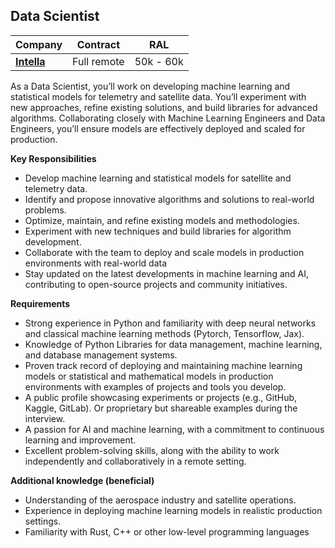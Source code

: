 ## Data Scientist

| Company                   | Contract    | RAL       |
|---------------------------|-------------|-----------|
| [**Intella**](company.md) | Full remote | 50k - 60k | 

As a Data Scientist, you’ll work on developing machine learning and statistical models for telemetry and satellite data.
You’ll experiment with new approaches, refine existing solutions, and build libraries for advanced algorithms.
Collaborating closely with Machine Learning Engineers and Data Engineers, you’ll ensure models are effectively deployed
and scaled for production.

**Key Responsibilities**

- Develop machine learning and statistical models for satellite and telemetry data.
- Identify and propose innovative algorithms and solutions to real-world problems.
- Optimize, maintain, and refine existing models and methodologies.
- Experiment with new techniques and build libraries for algorithm development.
- Collaborate with the team to deploy and scale models in production environments with real-world data
- Stay updated on the latest developments in machine learning and AI, contributing to open-source projects and community
  initiatives.

**Requirements**

- Strong experience in Python and familiarity with deep neural networks and classical machine learning methods (Pytorch,
  Tensorflow, Jax).
- Knowledge of Python Libraries for data management, machine learning, and database management systems.
- Proven track record of deploying and maintaining machine learning models or statistical and mathematical models in
  production environments with examples of projects and tools you develop.
- A public profile showcasing experiments or projects (e.g., GitHub, Kaggle, GitLab). Or proprietary but shareable
  examples during the interview.
- A passion for AI and machine learning, with a commitment to continuous learning and improvement.
- Excellent problem-solving skills, along with the ability to work independently and collaboratively in a remote
  setting.

**Additional knowledge (beneficial)**

- Understanding of the aerospace industry and satellite operations.
- Experience in deploying machine learning models in realistic production settings.
- Familiarity with Rust, C++ or other low-level programming languages